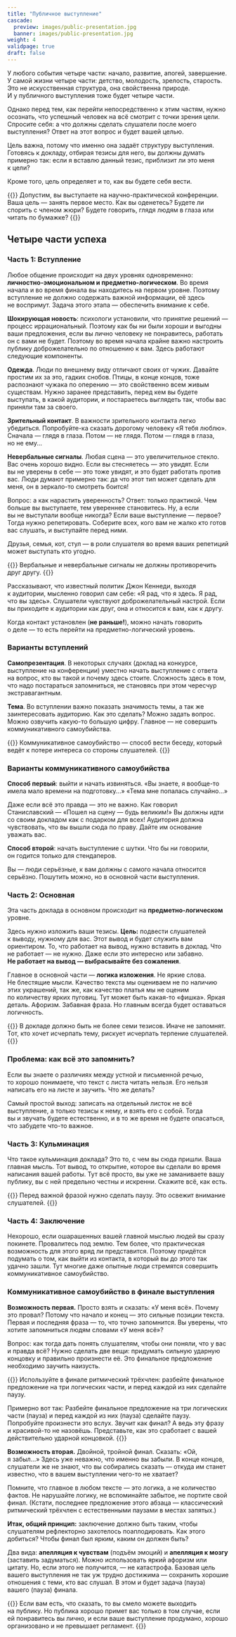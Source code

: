 ```yaml
---
title: "Публичное выступление"
cascade:
  preview: images/public-presentation.jpg
  banner: images/public-presentation.jpg
weight: 4
validpage: true
draft: false
---
```


У&nbsp;любого события четыре части: начало, развитие, апогей, завершение. У&nbsp;самой жизни четыре части: детство, молодость, зрелость, старость. Это не&nbsp;искусственная структура, она свойственна природе. И&nbsp;у&nbsp;публичного выступления тоже будет четыре части.

Однако перед тем, как перейти непосредственно к&nbsp;этим частям, нужно осознать, что успешный человек на&nbsp;всё смотрит с&nbsp;точки зрения цели. Спросите себя: а&nbsp;что должны сделать слушатели после моего выступления? Ответ на&nbsp;этот вопрос и&nbsp;будет вашей целью.

Цель важна, потому что именно она задаёт структуру выступления. Готовясь к&nbsp;докладу, отбирая тезисы для него, вы&nbsp;должны думать примерно так: если я&nbsp;вставлю данный тезис, приблизит&nbsp;ли это меня к&nbsp;цели?

Кроме того, цель определяет и&nbsp;то, как вы&nbsp;будете себя вести.

{{<block example>}}
Допустим, вы&nbsp;выступаете на&nbsp;научно-практической конференции. Ваша цель&nbsp;&mdash; занять первое место. Как вы&nbsp;оденетесь? Будете&nbsp;ли спорить с&nbsp;членом жюри? Будете говорить, глядя людям в&nbsp;глаза или читать по&nbsp;бумажке?
{{</block>}}

## Четыре части успеха

### Часть&nbsp;1: Вступление

Любое общение происходит на&nbsp;двух уровнях одновременно: **личностно-эмоциональном и&nbsp;предметно-логическом**. Во&nbsp;время начала и&nbsp;во&nbsp;время финала вы&nbsp;находитесь на&nbsp;первом уровне. Поэтому вступление не&nbsp;должно содержать важной информации, её&nbsp;здесь не&nbsp;воспримут. Задача этого этапа&nbsp;&mdash; обеспечить внимание к&nbsp;себе.

**Шокирующая новость**: психологи установили, что принятие решений&nbsp;&mdash; процесс иррациональный. Поэтому как&nbsp;бы ни&nbsp;были хороши и&nbsp;выгодны ваши предложения, если вы&nbsp;лично человеку не&nbsp;понравитесь, работать он&nbsp;с&nbsp;вами не&nbsp;будет. Поэтому во&nbsp;время начала крайне важно настроить публику доброжелательно по&nbsp;отношению к&nbsp;вам. Здесь работают следующие компоненты.

**Одежда**. Люди по&nbsp;внешнему виду отличают своих от&nbsp;чужих. Давайте простим их&nbsp;за&nbsp;это, гадких снобов. Птицы, в&nbsp;конце концов, тоже распознают чужака по&nbsp;оперению&nbsp;&mdash; это свойственно всем живым существам. Нужно заранее представить, перед кем вы&nbsp;будете выступать, в&nbsp;какой аудитории, и&nbsp;постараетесь выглядеть так, чтобы вас приняли там за&nbsp;своего.

**Зрительный контакт**. В&nbsp;важности зрительного контакта легко убедиться. Попробуйте-ка сказать дорогому человеку &laquo;Я&nbsp;тебя люблю&raquo;. Сначала&nbsp;&mdash; глядя в&nbsp;глаза. Потом&nbsp;&mdash; не&nbsp;глядя. Потом&nbsp;&mdash; глядя в&nbsp;глаза, но&nbsp;не&nbsp;ему...

**Невербальные сигналы**. Любая сцена&nbsp;&mdash; это увеличительное стекло. Вас очень хорошо видно. Если вы&nbsp;стесняетесь&nbsp;&mdash; это увидят. Если вы&nbsp;не&nbsp;уверены в&nbsp;себе&nbsp;&mdash; это тоже увидят, и&nbsp;это будет работать против вас. Люди думают примерно так: да&nbsp;что этот тип может сделать для меня, он&nbsp;в&nbsp;зеркало-то смотреть боится!

Вопрос: а&nbsp;как нарастить уверенность? Ответ: только практикой. Чем больше вы&nbsp;выступаете, тем увереннее становитесь. Ну, а&nbsp;если вы&nbsp;не&nbsp;выступали вообще никогда? Если ваше выступление&nbsp;&mdash; первое? Тогда нужно репетировать. Соберите всех, кого вам не&nbsp;жалко кто готов вас слушать, и&nbsp;выступайте перед ними.

Друзья, семья, кот, стул&nbsp;&mdash; в&nbsp;роли слушателя во&nbsp;время ваших репетиций может выступать кто угодно.

{{<block major>}}
Вербальные и&nbsp;невербальные сигналы не&nbsp;должны противоречить друг другу.
{{</block>}}

Рассказывают, что известный политик Джон Кеннеди, выходя к&nbsp;аудитории, мысленно говорил сам себе: &laquo;Я&nbsp;рад, что я&nbsp;здесь. Я&nbsp;рад, что вы&nbsp;здесь&raquo;. Слушатели чувствуют доброжелательный настрой. Если вы&nbsp;приходите к&nbsp;аудитории как друг, она и&nbsp;относится к&nbsp;вам, как к&nbsp;другу.

Когда контакт установлен (**не&nbsp;раньше!**), можно начать говорить о&nbsp;деле&nbsp;&mdash; то&nbsp;есть перейти на&nbsp;предметно-логический уровень.

### Варианты вступлений

**Самопрезентация**. В&nbsp;некоторых случаях (доклад на&nbsp;конкурсе, выступление на&nbsp;конференции) уместно начать выступление с&nbsp;ответа на&nbsp;вопрос, кто вы&nbsp;такой и&nbsp;почему здесь стоите. Сложность здесь в&nbsp;том, что надо постараться запомниться, не&nbsp;становясь при этом чересчур экстравагантным.

**Тема**. Во&nbsp;вступлении важно показать значимость темы, а&nbsp;так&nbsp;же заинтересовать аудиторию. Как это сделать? Можно задать вопрос. Можно озвучить какую-то большую цифру. Главное&nbsp;&mdash; не&nbsp;совершить коммуникативного самоубийства.

{{<term>}}
Коммуникативное самоубийство&nbsp;&mdash; способ вести беседу, который ведёт к&nbsp;потере интереса со&nbsp;стороны слушателей.
{{</term>}}

### Варианты коммуникативного самоубийства

**Способ первый**: выйти и&nbsp;начать извиняться. &laquo;Вы&nbsp;знаете, я&nbsp;вообще-то имела мало времени на&nbsp;подготовку...&raquo; &laquo;Тема мне попалась случайно...&raquo;

Даже если всё это правда&nbsp;&mdash; это не&nbsp;важно. Как говорил Станиславский&nbsp;&mdash; &laquo;Пошел на&nbsp;сцену&nbsp;&mdash; будь великим!&raquo; Вы&nbsp;должны идти со&nbsp;своим докладом как с&nbsp;подарком для всех! Аудитория должна чувствовать, что вы&nbsp;вышли сюда по&nbsp;праву. Дайте им&nbsp;основание уважать вас.

**Способ второй**: начать выступление с&nbsp;шутки. Что&nbsp;бы ни&nbsp;говорили, он&nbsp;годится только для стендаперов.

Вы&nbsp;&mdash; люди серьёзные, к&nbsp;вам должны с&nbsp;самого начала относится серьёзно. Пошутить можно, но&nbsp;в&nbsp;основной части выступления.

### Часть&nbsp;2: Основная

Эта часть доклада в&nbsp;основном происходит на&nbsp;**предметно-логическом** уровне.

Здесь нужно изложить ваши тезисы. **Цель:** подвести слушателей к&nbsp;выводу, нужному для вас. Этот вывод и&nbsp;будет служить вам ориентиром. То, что работает на&nbsp;вывод, нужно вставить в&nbsp;доклад. Что не&nbsp;работает&nbsp;&mdash; не&nbsp;нужно. Даже если это интересно или забавно. **Не&nbsp;работает на&nbsp;вывод&nbsp;&mdash; выбрасывайте без сожаления**.

Главное в&nbsp;основной части&nbsp;&mdash; **логика изложения**. Не&nbsp;яркие слова. Не&nbsp;блестящие мысли. Качество текста мы&nbsp;оцениваем не&nbsp;по&nbsp;наличию этих украшений, так&nbsp;же, как качество платья мы&nbsp;не&nbsp;оценим по&nbsp;количеству ярких пуговиц. Тут может быть какая-то &laquo;фишка&raquo;. Яркая деталь. Афоризм. Забавная фраза. Но&nbsp;главным всегда будет оставаться логичность.

{{<block major>}}
В&nbsp;докладе должно быть не&nbsp;более семи тезисов. Иначе не&nbsp;запомнят. Тот, кто хочет исчерпать тему, рискует исчерпать терпение слушателей.
{{</block>}}

### Проблема: как всё это запомнить?

Если вы&nbsp;знаете о&nbsp;различиях между устной и&nbsp;письменной речью, то&nbsp;хорошо понимаете, что текст с&nbsp;листа читать нельзя. Его нельзя написать его на&nbsp;листе и&nbsp;заучить. Что&nbsp;же делать?

Самый простой выход: записать на&nbsp;отдельный листок не&nbsp;всё выступление, а&nbsp;только тезисы к&nbsp;нему, и&nbsp;взять его с&nbsp;собой. Тогда вы&nbsp;и&nbsp;звучать будете естественно, и&nbsp;в&nbsp;то&nbsp;же время не&nbsp;будете опасаться, что забудете что-то важное.

### Часть&nbsp;3: Кульминация

Что такое кульминация доклада? Это&nbsp;то, с&nbsp;чем вы&nbsp;сюда пришли. Ваша главная мысль. Тот вывод, то&nbsp;открытие, которое вы&nbsp;сделали во&nbsp;время написания вашей работы. Тут всё просто, вы&nbsp;уже не&nbsp;заманиваете вашу публику, вы&nbsp;с&nbsp;ней предельно честны и&nbsp;искренни. Скажите всё, как есть.

{{<block advice>}}
Перед важной фразой нужно сделать паузу. Это освежит внимание слушателей.
{{</block>}}

### Часть&nbsp;4: Заключение

Нехорошо, если ошарашенных вашей главной мыслью людей вы&nbsp;сразу покинете. Провалитесь под землю. Тем более, что практическая возможность для этого вряд&nbsp;ли представится. Поэтому придётся подумать о&nbsp;том, как выйти из&nbsp;контакта, в&nbsp;который вы&nbsp;до&nbsp;этого так удачно зашли. Тут многие даже опытные люди стремятся совершить коммуникативное самоубийство.

### Коммуникативное самоубийство в&nbsp;финале выступления

**Возможность первая.** Просто взять и&nbsp;сказать: &laquo;У&nbsp;меня всё&raquo;. Почему это провал? Потому что начало и&nbsp;конец&nbsp;&mdash; это сильные позиции текста. Первая и&nbsp;последняя фраза&nbsp;&mdash; то, что точно запомнится. Вы&nbsp;уверены, что хотите запомниться людям словами &laquo;У&nbsp;меня всё&raquo;?

Вопрос: как тогда дать понять слушателям, чтобы они поняли, что у&nbsp;вас и&nbsp;правда всё? Нужно сделать две вещи: придумать сильную ударную концовку и&nbsp;правильно произнести&nbsp;её. Это финальное предложение необходимо заучить наизусть.

{{<block advice>}}
Используйте в&nbsp;финале ритмический трёхчлен: разбейте финальное предложение на&nbsp;три логических части, и&nbsp;перед каждой из&nbsp;них сделайте паузу.

Примерно вот так: Разбейте финальное предложение на&nbsp;три логических части (пауза) и&nbsp;перед каждой из&nbsp;них (пауза) сделайте паузу. Попробуйте произнести это вслух. Звучит как финал? А&nbsp;ведь эту фразу и&nbsp;красивой-то не&nbsp;назовёшь. Представьте, как это сработает с&nbsp;вашей действительно ударной концовкой.
{{</block>}}

**Возможность вторая.** Двойной, тройной финал. Сказать: &laquo;Ой, я&nbsp;забыл...&raquo; Здесь уже неважно, что именно вы&nbsp;забыли. В&nbsp;конце концов, слушатели&nbsp;же не&nbsp;знают, что вы&nbsp;собирались сказать&nbsp;&mdash; откуда им&nbsp;станет известно, что в&nbsp;вашем выступлении чего-то не&nbsp;хватает?

Помните, что главное в&nbsp;любом тексте&nbsp;&mdash; это логика, а&nbsp;не&nbsp;количество фактов. Не&nbsp;нарушайте логику, не&nbsp;вспоминайте забытое, не&nbsp;портите свой финал. (Кстати, последнее предложение этого абзаца&nbsp;&mdash; классический ритмический трёхчлен с&nbsp;естественными паузами в&nbsp;местах запятых.)

**Итак, общий принцип:** заключение должно быть таким, чтобы слушателям рефлекторно захотелось поаплодировать. Как этого добиться? Чтобы финал был ярким, каким он&nbsp;должен быть?

Два вида: **апелляция к&nbsp;чувствам** (подъём эмоций) и&nbsp;**апелляция к&nbsp;мозгу** (заставить задуматься). Можно использовать яркий афоризм или цитату. Но, если этого не&nbsp;получится,&nbsp;&mdash; не&nbsp;катастрофа. Базовая цель вашего выступления не&nbsp;так уж&nbsp;трудно достижима&nbsp;&mdash; сохранить хорошие отношения с&nbsp;теми, кто вас слушал. В&nbsp;этом и&nbsp;будет задача (пауза) вашего (пауза) финала.

{{<block summary>}}
Если вам есть, что сказать, то&nbsp;вы&nbsp;смело можете выходить на&nbsp;публику. Но&nbsp;публика хорошо примет вас только в&nbsp;том случае, если ей&nbsp;понравитесь вы&nbsp;лично, и&nbsp;если ваше выступление продумано, хорошо организовано и&nbsp;не&nbsp;превышает регламент.
{{</block>}}
